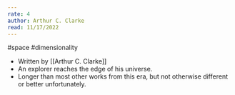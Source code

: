 ```yaml
---
rate: 4
author: Arthur C. Clarke
read: 11/17/2022
---
```


#space #dimensionality 

- Written by [[Arthur C. Clarke]]
- An explorer reaches the edge of his universe.
- Longer than most other works from this era, but not otherwise different or better unfortunately.